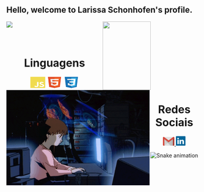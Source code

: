 ## Hello, welcome to Larissa Schonhofen's profile.
 
<div>
  
  <img width="42%" src="https://github-readme-stats.vercel.app/api?username=LarissaSchonhofen&show_icons=true&theme=bear&include_all_commits=true&count_private=true"/>
  <img align="right" width="50%" height="180em" src="https://github-readme-stats.vercel.app/api/top-langs/?username=LarissaSchonhofen&layout=compact&langs_count=16&theme=bear"/>
</div>
<br>

<div  align="center"> 
  <div style="display: inline_block"><br>
    <img align="left" height="250" alt="coding-time" src="code.gif">
    <h1 align="center">Linguagens</h1>
    <img align="center" height="30" width="40" alt="js-icon"  src="https://raw.githubusercontent.com/devicons/devicon/master/icons/javascript/javascript-plain.svg">
    <img align="center" height="30" width="40" alt="html-icon" src="https://raw.githubusercontent.com/devicons/devicon/master/icons/html5/html5-original.svg">
    <img align="center" height="30" width="40" alt="css-icon" src="https://raw.githubusercontent.com/devicons/devicon/master/icons/css3/css3-original.svg">
    
  
  <h1 align="center">Redes Sociais</h1>
    <a href = "mailto: lari.schonhofen@gmail.com">
      <img width="30" src="gmail.svg">
    </a>
    <a href = "https://www.linkedin.com/in/larissa-schonhofen-da-silva/">
      <img width="25" src="linkedin.svg">
    </a>
</div>
  
![Snake animation](https://github.com/LarissaSchonhofen/LarissaSchonhofen/blob/output/github-contribution-grid-snake.svg)
